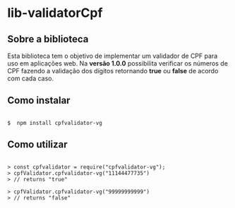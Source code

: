 # lib-validatorCpf

## Sobre a biblioteca

Esta biblioteca tem o objetivo de implementar um validador de CPF para uso em aplicações web. Na **versão 1.0.0** possibilita verificar os números de CPF fazendo a validação dos dígitos retornando **true** ou **false** de acordo com cada caso.

## Como instalar

```shell

$  npm install cpfvalidator-vg

```

## Como utilizar

```node

> const cpfvalidator = require("cpfvalidator-vg");
> cpfValidator.cpfvalidator-vg("11144477735")
> // returns "true"

> cpfValidator.cpfvalidator-vg("99999999999")
> // returns "false"


```
